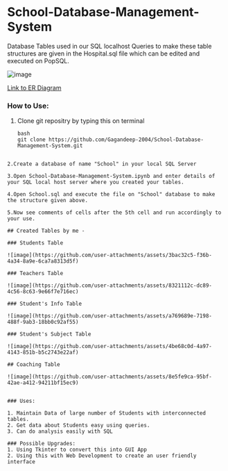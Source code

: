 # School-Database-Management-System
Database Tables used in our SQL localhost
Queries to make these table structures are given in the Hospital.sql file which can be edited and executed on PopSQL.

![image](https://github.com/user-attachments/assets/874bd37a-d36c-4bc9-a889-9e79f25cd9a4)

[Link to ER Diagram]([https://drawsql.app/teams/school-database-management-system/diagrams/school-database-management-system-2])

### How to Use:
1. Clone git repositry by typing this on terminal
   ```
   bash
   git clone https://github.com/Gagandeep-2004/School-Database-Management-System.git
  ```

2.Create a database of name "School" in your local SQL Server

3.Open School-Database-Management-System.ipynb and enter details of your SQL local host server where you created your tables.

4.Open School.sql and execute the file on "School" database to make the structure given above.

5.Now see comments of cells after the 5th cell and run accordingly to your use.

## Created Tables by me - 

### Students Table

![image](https://github.com/user-attachments/assets/3bac32c5-f36b-4a34-8a9e-6ca7a8313d5f)

### Teachers Table

![image](https://github.com/user-attachments/assets/8321112c-dc89-4c56-8c63-9e66f7e716ec)

### Student's Info Table

![image](https://github.com/user-attachments/assets/a769689e-7198-488f-9ab3-18bb0c92af55)

### Student's Subject Table

![image](https://github.com/user-attachments/assets/4be68c0d-4a97-4143-851b-b5c2743e22af)

## Coaching Table

![image](https://github.com/user-attachments/assets/8e5fe9ca-95bf-42ae-a412-94211bf15ec9)


### Uses:

1. Maintain Data of large number of Students with interconnected tables.
2. Get data about Students easy using queries.
3. Can do analysis easily with SQL

### Possible Upgrades:
1. Using Tkinter to convert this into GUI App
2. Using this with Web Development to create an user friendly interface 
